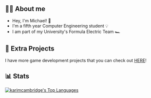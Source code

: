 ## 💁‍♂️ About me

* Hey, I'm Michael! :wave:	
* I'm a fifth year Computer Engineering student :bulb:	
* I am part of my University's Formula Electric Team :racing_car:

## :floppy_disk: Extra Projects

I have more game development projects that you can check out [HERE](https://micnasr.itch.io/)!

## 📊 Stats
<p>
  <a align="center" href="https://github-readme-stats-sigma-five.vercel.app/api/top-langs/?username=Micnasr&langs_count=8&layout=compact&theme=react&hide_border=true&bg_color=1F222E&title_color=F85D7F&icon_color=F8D866">
    <img alt="karimcambridge's Top Languages" src="https://github-readme-stats-sigma-five.vercel.app/api/top-langs/?username=Micnasr&langs_count=8&layout=compact&theme=react&hide_border=true&bg_color=1F222E&title_color=F85D7F&icon_color=F8D866" /></a>
</p>

